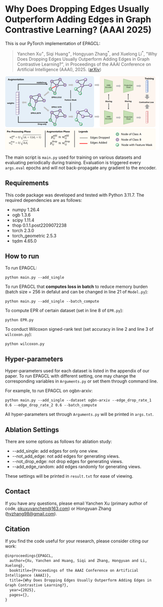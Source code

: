 # Why Does Dropping Edges Usually Outperform Adding Edges in Graph Contrastive Learning? (AAAI 2025)

This is our PyTorch implementation of EPAGCL:

>   Yanchen Xu<sup>+</sup>, Siqi Huang<sup>+</sup>, Hongyuan Zhang<sup>\*</sup>, and Xuelong Li<sup>\*</sup>, "Why Does Dropping Edges Usually Outperform Adding Edges in Graph Contrastive Learning?", in Proceedings of the AAAI Conference on Artificial Intelligence (AAAI), 2025. ([arXiv](https://arxiv.org/pdf/2412.08128.pdf))



![Overview of BGRL](Framework.jpg)

The main script is `main.py` used for training on various datasets and evaluating periodically during training. Evaluation is triggered every `args.eval` epochs and will not back-propagate any gradient to the encoder.

## Requirements 

This code package was developed and tested with Python 3.11.7. The required dependencies are as follows:

- numpy 1.26.4
- ogb 1.3.6
- scipy 1.11.4
- thop 0.1.1.post2209072238
- torch 2.3.0
- torch_geometric 2.5.3
- tqdm 4.65.0

## How to run

To run EPAGCL:

```
python main.py --add_single
```

To run EPAGCL that **computes loss in batch** to reduce memory burden (batch size = 256 in defalut and can be changed in line 21 of `Model.py`):

```
python main.py --add_single --batch_compute
```

To compute EPR of certain dataset (set in line 8 of `EPR.py`):

```
python EPR.py
```

To conduct Wilcoxon signed-rank test (set accuracy in line 2 and line 3 of `wilcoxon.py`):

```
python wilcoxon.py
```

## Hyper-parameters

Hyper-parameters used for each dataset is listed in the appendix of our paper. To run EPAGCL with different setting, one may change the corresponding variables in `Arguments.py` or set them through command line.

For example, to run EPAGCL on ogbn-arxiv:

```
python main.py --add_single --dataset ogbn-arxiv --edge_drop_rate_1 0.6 --edge_drop_rate_2 0.6 --batch_compute
```

All hyper-parameters set through `Arguments.py` will be printed in `args.txt`.

## Ablation Settings

There are some options as follows for ablation study:

- --add_single: add edges for only one view.
- --not_add_edge: not add edges for generating views.
- --not_drop_edge: not drop edges for generating views.
- --add_edge_random: add edges randomly for generating views.

These settings will be printed in `result.txt` for ease of viewing.

## Contact 

If you have any questions, please email Yanchen Xu (primary author of code, pkuxuyanchen@163.com) or Hongyuan Zhang (hyzhang98@gmail.com).

## Citation

If you find the code useful for your research, please consider citing our work:

```
@inproceedings{EPAGCL,
  author={Xu, Yanchen and Huang, Siqi and Zhang, Hongyuan and Li, Xuelong},
  booktitle={Proceedings of the AAAI Conference on Artificial Intelligence (AAAI)},
  title={Why Does Dropping Edges Usually Outperform Adding Edges in Graph Contrastive Learning?}, 
  year={2025},
  pages={},
}
```
